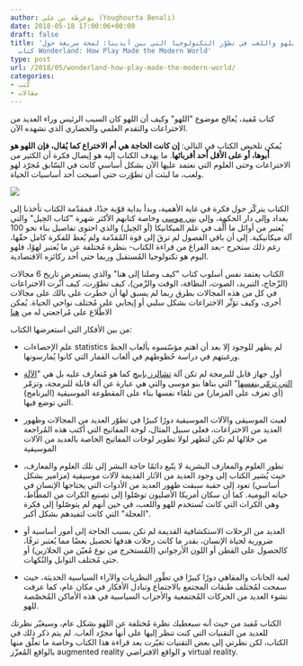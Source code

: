 ```yaml
---
author: يوغرطة بن علي (Youghourta Benali)
date: 2018-05-18 17:00:06+00:00
draft: false
title: 'كيف ساهم اللهو واللعب في تطوّر التكنولوجيا التي بين أيدينا: لمحة سريعة حول
  كتاب Wonderland: How Play Made the Modern World'
type: post
url: /2018/05/wonderland-how-play-made-the-modern-world/
categories:
- كُتب
- مقالات
---
```


كتاب مُفيد، يُعالج موضوع "اللهو" وكيف أن اللهو كان السبب الرئيس وراء العديد من الاختراعات والتقدم العلمي والحضاري الذي نشهده الآن.




يُمكن تلخيص الكتاب في التالي: **إن كانت الحاجة هي أم الاختراع كما يُقال، فإن اللهو هو أبوها، أو على الأقل أحد أقربائها**. ما يهدف الكتاب إليه هو إيصال فكرة أن الكثير من الاختراعات وحتى العلوم التي نعتمد عليها الآن بشكل أساسي كانت في السّابق مُجرّد لهو ولعب، ما لبثت أن تطوّرت حتى أصبحت أحد أساسيات الحياة.




[![](https://www.it-scoop.com/wp-content/uploads/2018/05/Wonderland-How-Play-Made-the-Modern-World-.jpg)
](https://www.it-scoop.com/2018/05/wonderland-how-play-made-the-modern-world/wonderland-how-play-made-the-modern-world/)




الكتاب يتركّز حول فكرة في غاية الأهمية، وبدأ بداية قوّية جدًا، فمقدّمة الكتاب تأخذنا إلى بغداد وإلى دار الحكمة، وإلى [بني موسى](https://ar.wikipedia.org/wiki/%D8%A8%D9%86%D9%88_%D9%85%D9%88%D8%B3%D9%89) وخاصة كتابهم الأكثر شهرة "كتاب الحِيل" والتي يُعتبر من أوائل ما أٌلِّف في علم الميكانيكا (أو الحِيل) والذي احتوى تفاصيل بناء نحو 100 آلة ميكانيكية. إلى أن باقي الفصول لم ترقَ إلى قوة المُقدّمة ولم يُعط للفكرة كامل حقّها، رغم ذلك ستخرج -بعد الفراغ من قراءة الكتاب- بنظرة مُختلفة عن ما يُعتبر لهوًا، فلهو اليوم هو تكنولوجيا المُستقبل وربما حتى أحد ركائزه الاقتصادية.




الكتاب يعتمد نفس أسلوب كتاب "كيف وصلنا إلى هنا" والذي يستعرض تاريخ 6 مجالات (الزّجاج، التبريد، الصوت، النظافة، الوقت والزّمن)، كيف تطوّرت، كيف أثّرت الاختراعات في كل من هذه المجالات بطرق ربما لم يسبق لها أن خطرت على بالك على مجالات أخرى، وكيف تؤثّر الاختراعات بشكل سلبي أو إيجابي على مُختلف نواحي الحياة. يُمكن الاطّلاع على مُراجعتي له من [هنا](https://www.goodreads.com/review/show/1972408031?book_show_action=false&from_review_page=1)




من بين الأفكار التي استعرضها الكتاب:




- علم الإحصاءات statistics لم يظهر للوجود إلا بعد أن اهتم مؤسّسوه بألعاب الحظ ورغبتهم في دراسة حُظوظهم في ألعاب القمار التي كانوا يُمارسونها.




- أول جهاز قابل للبرمجة لم تكن آلة [تشالرز بابيج](https://ar.wikipedia.org/wiki/%D8%AA%D8%B4%D8%A7%D8%B1%D9%84%D8%B2_%D8%A8%D8%A7%D8%A8%D9%8A%D8%AC) كما هو مُتعارف عليه بل هي "[الآلة التي تزمّر بنفسها](http://sanjakdar-chaarani.com/ma-j3x/index.php/2013-09-18-18-19-48/2013-12-18-21-52-20/2013-12-20-20-19-33)" التي بناها بنو موسى والتي هي عبارة عن آلة قابلة للبرمجة، وتزمّر (أي تعزف على المزمار) من تلقاء نفسها بناء على المقطوعة الموسيقية (البرنامج) التي توضع فيها.




- لعبت الموسيقى والآلات الموسيقية دورًا كبيرًا في تطوّر العديد من المجالات وظهور العديد من الاختراعات، فعلى سبيل المثال، لوحة المفاتيح التي أكتب هذه المُراجعة من خلالها لم تكن لتظهر لولا تطوير لوحات المفاتيح الخاصة بالعديد من الآلات الموسيقية




- تطور العلوم والمعارف البشرية لا يتّبع دائمًا حاجة البشر إلى تلك العلوم والمعارف، حيث يُشير الكتاب إلى وجود العديد من الآثار القديمة لآلات موسيقية (مزامير بشكل أساسي) تعود إلى حقبة سبقت ظهور العديد من الأدوات التي يحتاجها الإنسان في حياته اليومية. كما أن سكان أمريكا الأصليون توصّلوا إلى تصنيع الكرات من المطّاط، وهي الكرات التي كانت تُستخدم للهو واللعب، في حين أنهم لم يتوصّلوا إلى فكرة "العجلة" التي كانت لتفيدهم بشكل أكبر.




- العديد من الرحلات الاستكشافية القديمة لم تكن بسبب الحاجة إلى أمور أساسية أو ضرورية لحياة الإنسان، بقدر ما كانت رحلات هدفها تحصيل بعضًا مما يُعتبر ترفًا، كالحصول على القطن أو اللون الأرجواني (المُستخرج من نوع مُعيّن من الحلازين) أو حتى مُختلف التوابل والنُكهات.




- لعبة الحانات والمقاهي دورًا كبيرًا في تطّور النظريات والآراء السياسية الحديثة، حيث سمحت لمُختلف طبقات المجتمع بالاجتماع وتبادل الأفكار في مكان عام، كما عرفت نشوء العديد من الحركات المُجتمعية والأحزاب السياسية في هذه الأماكن المُخصّصة للهو.




الكتاب مُفيد من حيث أنه سيعطيك نظرة مُختلفة عن اللهو بشكل عام، وسيغيّر نظرتك للعديد من التقنيات التي كنت تنظر إليها على أنها مجرّد ألعاب. لم يتم ذكر ذلك في الكتاب، لكن نظرتي إلى بعض التقنيات تغيّرت بعد قراءة هذا الكتاب وخاصة ما تعلّق منها بالواقع المُعزّز augmented reality و الواقع الافتراضي virtual reality.



